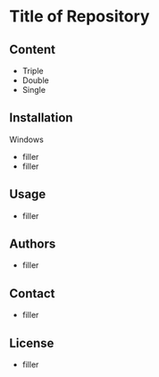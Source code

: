 # Title of Repository
## Content
- Triple
- Double
- Single
## Installation
Windows
- filler
- filler
## Usage
- filler
## Authors
- filler
## Contact
- filler
## License
- filler
